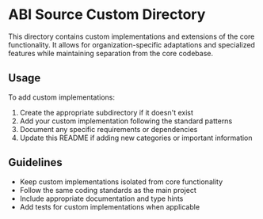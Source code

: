 # ABI Source Custom Directory
 
 This directory contains custom implementations and extensions of the core functionality. It allows for organization-specific adaptations and specialized features while maintaining separation from the core codebase.
 
 ## Usage
 
 To add custom implementations:
 
 1. Create the appropriate subdirectory if it doesn't exist
 2. Add your custom implementation following the standard patterns
 3. Document any specific requirements or dependencies
 4. Update this README if adding new categories or important information
 
 ## Guidelines
 
 - Keep custom implementations isolated from core functionality
 - Follow the same coding standards as the main project
 - Include appropriate documentation and type hints
 - Add tests for custom implementations when applicable